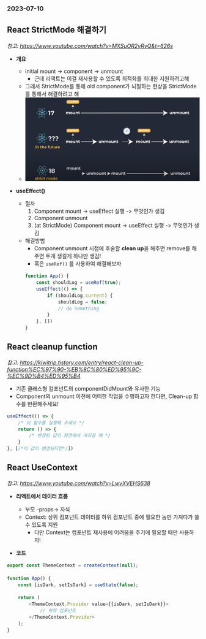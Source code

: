 ### 2023-07-10

## React StrictMode 해결하기
*참고: https://www.youtube.com/watch?v=MXSuOR2yRvQ&t=626s*
- **개요**
  - initial mount -> component -> unmount
    - 근데 리액트는 이걸 재사용할 수 있도록 최적화를 최대한 지원하려고해
  - 그래서 StrictMode를 통해 old component가 뇌절하는 현상을 StrictMode를 통해서 해결하려고 해
  - ![](../images/2023-07-10-react-strictmode.png)

- **useEffect()**
  - 절차
    1. Component mount -> useEffect 실행 -> 무엇인가 생김
    2. Component unmount 
    3. (at StrictMode) Component mount -> useEffect 실행 -> 무엇인가 생김
  - 해결방법
    - Component unmount 시점에 후술할 **clean up**을 해주면 remove를 해주면 두개 생길게 하나만 생김!
    - 혹은 `useRef()` 를 사용하여 해결해보자
    ```js
    function App() {
        const shouldLog = useRef(true);
        useEffect(() => {
            if (shouldLog.current) {
                shouldLog = false;
                // do Something
            }
        }, [])
    }
    ```

## React cleanup function
*참고: https://kiwitrip.tistory.com/entry/react-clean-up-function%EC%97%90-%EB%8C%80%ED%95%9C-%EC%9D%B4%ED%95%B4*
- 기존 클래스형 컴포넌트의 componentDidMount와 유사한 기능
- Component의 unmount 이전에 어떠한 작업을 수행하고자 한다면, Clean-up 함수를 반환해주세요!
```js
useEffect(() => {
    /* 이 함수를 실행해 주세요 */
    return () => {
        /* 변경된 값이 화면에서 사라질 때 */
    }
}, [/*이 값이 변경된다면*/])
```

## React UseContext
*참고: https://www.youtube.com/watch?v=LwvXVEHS638*
- **리액트에서 데이터 흐름**
  - 부모 -props-> 자식
  - Context: 상위 컴포넌트 데이터를 하위 컴포넌트 중에 필요한 놈만 가져다가 쓸 수 있도록 지원
    - 다만 Context는 컴포넌트 재사용에 어려움을 주기에 필요할 때만 사용하자!

- **코드**
```js
export const ThemeContext = createContext(null);

function App() {
    const [isDark, setIsDark] = useState(false);
    
    return (
        <ThemeContext.Provider value={{isDark, setIsDark}}>
            // 하위 컴포넌트
        </ThemeContext.Provider>
    );
}
```